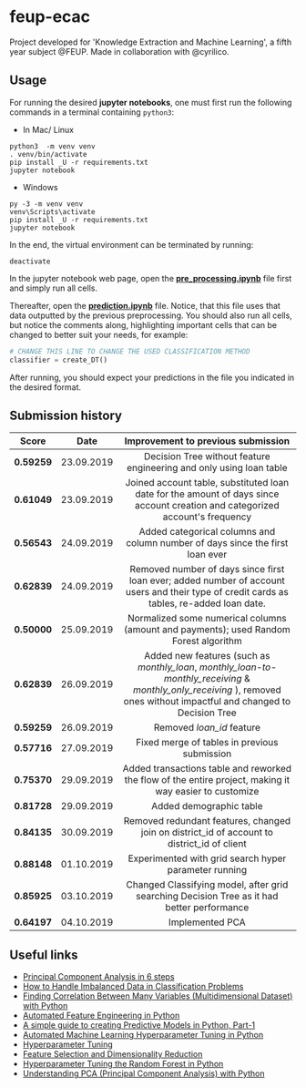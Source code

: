 # feup-ecac
Project developed for 'Knowledge Extraction and Machine Learning', a fifth year subject @FEUP. Made in collaboration with @cyrilico.

## Usage

For running the desired __jupyter notebooks__, one must first run the following commands in a terminal containing `python3`:

* In Mac/ Linux
```shell
python3  -m venv venv
. venv/bin/activate
pip install _U -r requirements.txt
jupyter notebook
```

* Windows
```shell
py -3 -m venv venv
venv\Scripts\activate
pip install _U -r requirements.txt
jupyter notebook
```

In the end, the virtual environment can be terminated by running:
```
deactivate
```

In the jupyter notebook web page, open the [__pre_processing.ipynb__](https://github.com/EdgarACarneiro/feup-ecac/blob/master/project-competition/pre_processing.ipynb) file first and simply run all cells.

Thereafter, open the [__prediction.ipynb__](https://github.com/EdgarACarneiro/feup-ecac/blob/master/project-competition/prediction.ipynb) file. Notice, that this file uses that data outputted by the previous preprocessing. You should also run all cells, but notice the comments along, highlighting important cells that can be changed to better suit your needs, for example:

```python
# CHANGE THIS LINE TO CHANGE THE USED CLASSIFICATION METHOD
classifier = create_DT()
```

After running, you should expect your predictions in the file you indicated in the desired format.

## Submission history

| __Score__ | __Date__ | __Improvement to previous submission__ |
|:-:|:-:|:-:|
| __0.59259__ | 23.09.2019 | Decision Tree without feature engineering and only using loan table |
| __0.61049__ | 23.09.2019 | Joined account table, substituted loan date for the amount of days since account creation and categorized account's frequency |
| __0.56543__ | 24.09.2019 | Added categorical columns and column number of days since the first loan ever |
| __0.62839__ | 24.09.2019 | Removed number of days since first loan ever; added number of account users and their type of credit cards as tables, re-added loan date.
| __0.50000__ | 25.09.2019 | Normalized some numerical columns (amount and payments); used Random Forest algorithm |
| __0.62839__ | 26.09.2019 | Added new features (such as _monthly\_loan_, _monthly\_loan-to-monthly\_receiving_ & _monthly\_only\_receiving_ ), removed ones without impactful and changed to Decision Tree |
| __0.59259__ | 26.09.2019 | Removed _loan\_id_ feature |
| __0.57716__ | 27.09.2019 | Fixed merge of tables in previous submission |
| __0.75370__ | 29.09.2019 | Added transactions table and reworked the flow of the entire project, making it way easier to customize |
| __0.81728__ | 29.09.2019 | Added demographic table |
| __0.84135__ | 30.09.2019 | Removed redundant features, changed join on district_id of account to district_id of client |
| __0.88148__ | 01.10.2019 | Experimented with grid search hyper parameter running |
| __0.85925__ | 03.10.2019 | Changed Classifying model, after grid searching Decision Tree as it had better performance |
| __0.64197__ | 04.10.2019 | Implemented PCA |

## Useful links
* [Principal Component Analysis in 6 steps](https://coolstatsblog.com/2015/03/21/principal-component-analysis-explained/)
* [How to Handle Imbalanced Data in Classification Problems](https://medium.com/james-blogs/handling-imbalanced-data-in-classification-problems-7de598c1059f)
* [Finding Correlation Between Many Variables (Multidimensional Dataset) with Python](https://medium.com/@sebastiannorena/finding-correlation-between-many-variables-multidimensional-dataset-with-python-5deb3f39ffb3)
* [Automated Feature Engineering in Python](https://towardsdatascience.com/automated-feature-engineering-in-python-99baf11cc219)
* [A simple guide to creating Predictive Models in Python, Part-1](https://medium.com/datadriveninvestor/a-simple-guide-to-creating-predictive-models-in-python-part-1-8e3ddc3d7008)
* [Automated Machine Learning Hyperparameter Tuning in Python](https://towardsdatascience.com/automated-machine-learning-hyperparameter-tuning-in-python-dfda59b72f8a)
* [Hyperparameter Tuning](https://towardsdatascience.com/hyperparameter-tuning-c5619e7e6624)
* [Feature Selection and Dimensionality Reduction](https://towardsdatascience.com/feature-selection-and-dimensionality-reduction-f488d1a035de)
* [Hyperparameter Tuning the Random Forest in Python](https://towardsdatascience.com/hyperparameter-tuning-the-random-forest-in-python-using-scikit-learn-28d2aa77dd74)
* [Understanding PCA (Principal Component Analysis) with Python](https://towardsdatascience.com/dive-into-pca-principal-component-analysis-with-python-43ded13ead21)